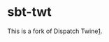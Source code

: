 sbt-twt
=======

This is a fork of Dispatch Twine[1].

[1]: http://dispatch.databinder.net/Twine
[2]: http://code.google.com/p/simple-build-tool/
